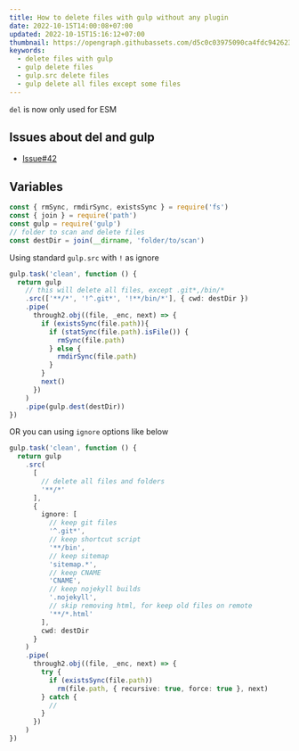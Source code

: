 ```yaml
---
title: How to delete files with gulp without any plugin
date: 2022-10-15T14:00:08+07:00
updated: 2022-10-15T15:16:12+07:00
thumbnail: https://opengraph.githubassets.com/d5c0c03975090ca4fdc9426231dd22310716b7d817cb6de10306acc7399a583c/sindresorhus/del/issues/42
keywords:
  - delete files with gulp
  - gulp delete files
  - gulp.src delete files
  - gulp delete all files except some files
---
```


`del` is now only used for ESM
## Issues about del and gulp
- [Issue#42](https://github.com/sindresorhus/del/issues/42)

## Variables
```javascript
const { rmSync, rmdirSync, existsSync } = require('fs')
const { join } = require('path')
const gulp = require('gulp')
// folder to scan and delete files
const destDir = join(__dirname, 'folder/to/scan')
```

Using standard `gulp.src` with `!` as ignore
```typescript
gulp.task('clean', function () {
  return gulp
    // this will delete all files, except .git*,/bin/*
    .src(['**/*', '!^.git*', '!**/bin/*'], { cwd: destDir })
    .pipe(
      through2.obj((file, _enc, next) => {
        if (existsSync(file.path)){
          if (statSync(file.path).isFile()) {
            rmSync(file.path)
          } else {
            rmdirSync(file.path)
          }
        } 
        next()
      })
    )
    .pipe(gulp.dest(destDir))
})
```

OR you can using `ignore` options like below
```typescript
gulp.task('clean', function () {
  return gulp
    .src(
      [
        // delete all files and folders
        '**/*'
      ],
      {
        ignore: [
          // keep git files
          '^.git*',
          // keep shortcut script
          '**/bin',
          // keep sitemap
          'sitemap.*',
          // keep CNAME
          'CNAME',
          // keep nojekyll builds
          '.nojekyll',
          // skip removing html, for keep old files on remote
          '**/*.html'
        ],
        cwd: destDir
      }
    )
    .pipe(
      through2.obj((file, _enc, next) => {
        try {
          if (existsSync(file.path))
            rm(file.path, { recursive: true, force: true }, next)
        } catch {
          //
        }
      })
    )
})
```
